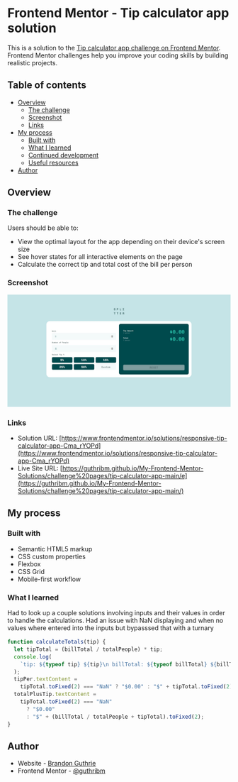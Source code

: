 # Frontend Mentor - Tip calculator app solution

This is a solution to the [Tip calculator app challenge on Frontend Mentor](https://www.frontendmentor.io/challenges/tip-calculator-app-ugJNGbJUX). Frontend Mentor challenges help you improve your coding skills by building realistic projects.

## Table of contents

- [Overview](#overview)
  - [The challenge](#the-challenge)
  - [Screenshot](#screenshot)
  - [Links](#links)
- [My process](#my-process)
  - [Built with](#built-with)
  - [What I learned](#what-i-learned)
  - [Continued development](#continued-development)
  - [Useful resources](#useful-resources)
- [Author](#author)




## Overview

### The challenge

Users should be able to:

- View the optimal layout for the app depending on their device's screen size
- See hover states for all interactive elements on the page
- Calculate the correct tip and total cost of the bill per person

### Screenshot

![](./images/tip_split_app.jpg)

### Links

- Solution URL: [https://www.frontendmentor.io/solutions/responsive-tip-calculator-app-Cma_rYOPd](https://www.frontendmentor.io/solutions/responsive-tip-calculator-app-Cma_rYOPd)
- Live Site URL: [https://guthribm.github.io/My-Frontend-Mentor-Solutions/challenge%20pages/tip-calculator-app-main/e](https://guthribm.github.io/My-Frontend-Mentor-Solutions/challenge%20pages/tip-calculator-app-main/)

## My process

### Built with

- Semantic HTML5 markup
- CSS custom properties
- Flexbox
- CSS Grid
- Mobile-first workflow

### What I learned

Had to look up a couple solutions involving inputs and their values in order to handle the calculations. Had an issue with NaN displaying and when no values where entered into the inputs but bypasssed that with a turnary

```js
function calculateTotals(tip) {
  let tipTotal = (billTotal / totalPeople) * tip;
  console.log(
    `tip: ${typeof tip} ${tip}\n billTotal: ${typeof billTotal} ${billTotal}\n totalPeople: ${typeof totalPeople} ${totalPeople}\n tipTotal: ${typeof tipTotal} ${tipTotal}\n`
  );
  tipPer.textContent =
    tipTotal.toFixed(2) === "NaN" ? "$0.00" : "$" + tipTotal.toFixed(2);
  totalPlusTip.textContent =
    tipTotal.toFixed(2) === "NaN"
      ? "$0.00"
      : "$" + (billTotal / totalPeople + tipTotal).toFixed(2);
}
```

## Author

- Website - [Brandon Guthrie](https://guthribm.github.io/My-Frontend-Mentor-Solutions/challenge%20pages/tip-calculator-app-main/)
- Frontend Mentor - [@guthribm](https://www.frontendmentor.io/profile/guthribm)
